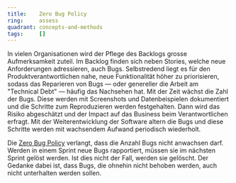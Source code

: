 ```yaml
---
title:    Zero Bug Policy  
ring:     assess  
quadrant: concepts-and-methods
tags:     []
---
```


In vielen Organisationen wird der Pflege des Backlogs grosse Aufmerksamkeit zuteil. Im Backlog finden sich neben
Stories, welche neue Anforderungen adressieren, auch Bugs. Selbstredend liegt es für den Produktverantwortlichen nahe,
neue Funktionalität höher zu priorisieren, sodass das Reparieren von Bugs — oder genereller die Arbeit am "Technical
Debt" — häufig das Nachsehen hat. Mit der Zeit wächst die Zahl der Bugs. Diese werden mit Screenshots und
Datenbeispielen dokumentiert und die Schritte zum Reproduzieren werden festgehalten. Dann wird das Risiko abgeschätzt
und der Impact auf das Business beim Verantwortlichen erfragt. Mit der Weiterentwicklung der Software altern die Bugs
und diese Schritte werden mit wachsendem Aufwand periodisch wiederholt. 

Die [Zero Bug Policy][scrum] verlangt, dass die Anzahl Bugs nicht anwachsen darf. Werden in einem Sprint neue Bugs
rapportiert, müssen sie im nächsten Sprint gelöst werden. Ist dies nicht der Fall, werden sie gelöscht. Der Gedanke
dabei ist, dass Bugs, die ohnehin nicht behoben werden, auch nicht unterhalten werden sollen.

[scrum]: https://www.scrum.org/resources/blog/zero-bug-policy-fast-way-paying-back-technical-debt
